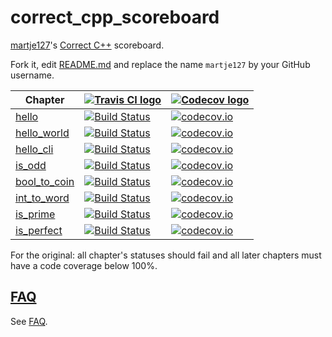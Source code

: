# correct_cpp_scoreboard

[martje127](https://github.com/martje127)'s [Correct C++](https://github.com/martje127/correct_cpp) scoreboard. 

Fork it, edit [README.md](README.md) and replace the name `martje127` by your GitHub username.

Chapter|[![Travis CI logo](TravisCI.png)](https://travis-ci.org)|[![Codecov logo](Codecov.png)](https://www.codecov.io)
---|---|---
[hello](https://github.com/martje127/correct_cpp_hello)|[![Build Status](https://travis-ci.org/martje127/correct_cpp_hello.svg?branch=master)](https://travis-ci.org/martje127/correct_cpp_hello) | [![codecov.io](https://codecov.io/github/martje127/correct_cpp_hello/coverage.svg?branch=master)](https://codecov.io/github/martje127/correct_cpp_hello?branch=master)
[hello_world](https://github.com/martje127/correct_cpp_hello_world)|[![Build Status](https://travis-ci.org/martje127/correct_cpp_hello_world.svg?branch=master)](https://travis-ci.org/martje127/correct_cpp_hello_world) | [![codecov.io](https://codecov.io/github/martje127/correct_cpp_hello_world/coverage.svg?branch=master)](https://codecov.io/github/martje127/correct_cpp_hello_world?branch=master)
[hello_cli](https://github.com/martje127/correct_cpp_hello_cli)|[![Build Status](https://travis-ci.org/martje127/correct_cpp_hello_cli.svg?branch=master)](https://travis-ci.org/martje127/correct_cpp_hello_cli) | [![codecov.io](https://codecov.io/github/martje127/correct_cpp_hello_cli/coverage.svg?branch=master)](https://codecov.io/github/martje127/correct_cpp_hello_cli?branch=master)
[is_odd](https://github.com/martje127/correct_cpp_is_odd)|[![Build Status](https://travis-ci.org/martje127/correct_cpp_is_odd.svg?branch=master)](https://travis-ci.org/martje127/correct_cpp_is_odd) | [![codecov.io](https://codecov.io/github/martje127/correct_cpp_is_odd/coverage.svg?branch=master)](https://codecov.io/github/martje127/correct_cpp_is_odd?branch=master)
[bool_to_coin](https://github.com/martje127/correct_cpp_bool_to_coin)|[![Build Status](https://travis-ci.org/martje127/correct_cpp_bool_to_coin.svg?branch=master)](https://travis-ci.org/martje127/correct_cpp_bool_to_coin) | [![codecov.io](https://codecov.io/github/martje127/correct_cpp_bool_to_coin/coverage.svg?branch=master)](https://codecov.io/github/martje127/correct_cpp_bool_to_coin?branch=master)
[int_to_word](https://github.com/martje127/correct_cpp_int_to_word)|[![Build Status](https://travis-ci.org/martje127/correct_cpp_int_to_word.svg?branch=master)](https://travis-ci.org/martje127/correct_cpp_int_to_word) | [![codecov.io](https://codecov.io/github/martje127/correct_cpp_int_to_word/coverage.svg?branch=master)](https://codecov.io/github/martje127/correct_cpp_int_to_word?branch=master)
[is_prime](https://github.com/martje127/correct_cpp_is_prime)|[![Build Status](https://travis-ci.org/martje127/correct_cpp_is_prime.svg?branch=master)](https://travis-ci.org/martje127/correct_cpp_is_prime) | [![codecov.io](https://codecov.io/github/martje127/correct_cpp_is_prime/coverage.svg?branch=master)](https://codecov.io/github/martje127/correct_cpp_is_prime?branch=master)
[is_perfect](https://github.com/martje127/correct_cpp_is_perfect)|[![Build Status](https://travis-ci.org/martje127/correct_cpp_is_perfect.svg?branch=master)](https://travis-ci.org/martje127/correct_cpp_is_perfect) | [![codecov.io](https://codecov.io/github/martje127/correct_cpp_is_perfect/coverage.svg?branch=master)](https://codecov.io/github/martje127/correct_cpp_is_perfect?branch=master)

For the original: all chapter's statuses should fail and all later chapters must have a code coverage below 100%.

## [FAQ](faq.md)

See [FAQ](faq.md).

